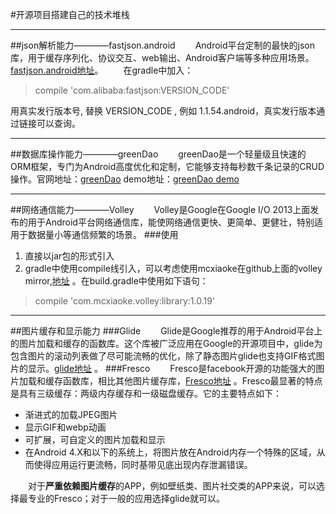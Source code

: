 #开源项目搭建自己的技术堆栈

-------
##json解析能力————fastjson.android
&emsp;&emsp;Android平台定制的最快的json库，用于缓存序列化、协议交互、web输出、Android客户端等多种应用场景。[fastjson.android地址](https://github.com/alibaba/fastjson/wiki/Android%E7%89%88%E6%9C%AC)。
&emsp;&emsp;在gradle中加入：

> compile 'com.alibaba:fastjson:VERSION_CODE'

用真实发行版本号, 替换 VERSION_CODE , 例如 1.1.54.android，真实发行版本通过链接可以查询。

-------
##数据库操作能力————greenDao
&emsp;&emsp;greenDao是一个轻量级且快速的ORM框架，专门为Android高度优化和定制，它能够支持每秒数千条记录的CRUD操作。官网地址：[greenDao](http://greenrobot.org/greendao/)
demo地址：[greenDao demo](https://github.com/anye0803/GreenDao)

-------
##网络通信能力————Volley
&emsp;&emsp;Volley是Google在Google I/O 2013上面发布的用于Android平台网络通信库，能使网络通信更快、更简单、更健壮，特别适用于数据量小等通信频繁的场景。
###使用
1. 直接以jar包的形式引入
2. gradle中使用compile线引入，可以考虑使用mcxiaoke在github上面的volley mirror,[地址](https://github.com/mcxiaoke/android-volley) 。在build.gradle中使用如下语句：

> compile 'com.mcxiaoke.volley:library:1.0.19'

-------
##图片缓存和显示能力
###Glide
&emsp;&emsp;Glide是Google推荐的用于Android平台上的图片加载和缓存的函数库。这个库被广泛应用在Google的开源项目中，glide为包含图片的滚动列表做了尽可能流畅的优化，除了静态图片glide也支持GIF格式图片的显示。[glide地址](https://github.com/bumptech/glide) 。
###Fresco
&emsp;&emsp;Fresco是facebook开源的功能强大的图片加载和缓存函数库，相比其他图片缓存库，[Fresco地址](https://github.com/facebook/fresco) 。Fresco最显著的特点是具有三级缓存：两级内存缓存和一级磁盘缓存。它的主要特点如下：
- 渐进式的加载JPEG图片
- 显示GIF和webp动画
- 可扩展，可自定义的图片加载和显示
- 在Android 4.X和以下的系统上，将图片放在Android内存一个特殊的区域，从而使得应用运行更流畅，同时基带见底出现内存泄漏错误。

&emsp;&emsp;对于**严重依赖图片缓存**的APP，例如壁纸类、图片社交类的APP来说，可以选择最专业的Fresco；对于一般的应用选择glide就可以。

